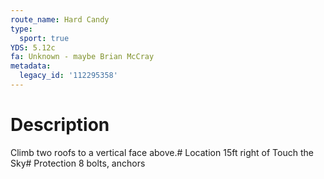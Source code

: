 ```yaml
---
route_name: Hard Candy
type:
  sport: true
YDS: 5.12c
fa: Unknown - maybe Brian McCray
metadata:
  legacy_id: '112295358'
---
```

# Description
Climb two roofs to a vertical face above.# Location
15ft right of Touch the Sky# Protection
8 bolts, anchors